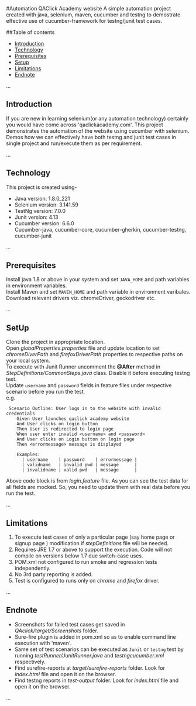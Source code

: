 #Automation QAClick Academy website
A simple automation project created with java, selenium, maven, cucumber and testng to demostrate effective use of cucumber-framework for testng/junit test cases.

##Table of contents
* [Introduction](#introduction)
* [Technology](#technology)
* [Prerequisites](#prerequisites)
* [Setup](#setup)
* [Limitations](#limitations)
* [Endnote](#endnote)

...
<a name="introduction">
## Introduction
</a>

If you are new in learning selenium(or any automation technology) certainly you would have come across 'qaclickacademy.com'.
This project demonstrates the automation of the website using cucumber with selenium.
Demos how we can effectively have both testng and junit test cases in single project and run/execute them as per requirement.

...
<a name="introduction">
## Technology
</a>

This project is created using-
* Java version: 1.8.0_221
* Selenium version: 3.141.59
* TestNg version: 7.0.0
* Junit version: 4.13
* Cucumber version: 6.6.0
<br>Cucumber-java, cucumber-core, cucumber-gherkin, cucumber-testng, cucumber-junit

...
<a name="prerequisites">
## Prerequisites
</a>

Install java 1.8 or above in your system and set `JAVA_HOME` and path variables in environment variables.<br>
Install Maven and set `MAVEN_HOME` and path variable in environment varibales. <br>
Download relevant drivers viz. chromeDriver, geckodriver etc.

...
<a name="setup">
## SetUp
</a>

Clone the project in appropriate location. <br>
Open *globalProperties.properties* file and update location to set *chromeDiverPath* and *firefoxDriverPath* properties to respective paths on your local system. <br>
To execute with Junit Runner uncomment the **@After** method in *StepDefinitions/CommonSteps.java* class.
Disable it before executing testng test.<br>
Update `username` and `password` fields in feature files under respective scenario before you run the test. <br>
e.g.

```
 Scenario Outline: User logs in to the website with invalid credentials
    Given User launches qaclick academy website
    And User clicks on login button
    Then User is redirected to login page
    When user enter invalid <username> and <password>
    And User clicks on Login button on login page
    Then <errormessage> message is displayed

    Examples: 
      | username    | password    | errormessage |
      | validname   | invalid pwd | message      |
      | invalidname | valid pwd   | message      |     
```
 
Above code block is from *login.feature* file. As you can see the test data for all fields are mocked. So, you need to update them with real data before you run the test.

...
<a name="limitations">
## Limitations
</a>

1. To execute test cases of only a particular page (say home page or signup page ) modification if *stepDefinitions* file will be needed.
2. Requires JRE 1.7 or above to support the execution. Code will not compile on versions below 1.7 due switch-case uses.
3. POM.xml not configured to run smoke and regression tests independently.
4. No 3rd party reporting is added.
5. Test is configured to runs only on *chrome* and *firefox* driver.

...
<a name="endnote">
## Endnote
</a>

* Screenshots for failed test cases get saved in *QAclick/target/Screenshots* folder.
* Sure-fire plugin is added in pom.xml so as to enable command line execution with 'maven'.
* Same set of test scenarios can be executed as `Junit` or `testng` test by running *testRunner/JunitRunner.java* and *testngcucumber.xml* respectively.
* Find surefire-reports at *target/surefire-reports* folder. Look for *index.html*  file and open it on the browser.
* Find testng reports in *test-output* folder. Look for *index.html*  file and open it on the browser.

...